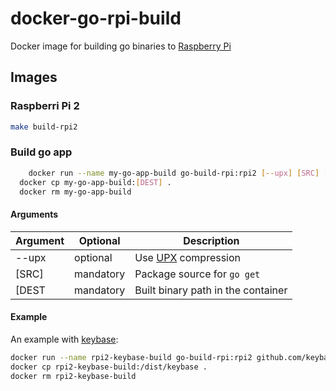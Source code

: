 # docker-go-rpi-build

Docker image for building go binaries to [Raspberry Pi](https://www.raspberrypi.org/)

## Images

### Raspberri Pi 2

```sh
make build-rpi2
```

### Build go app

```sh
	docker run --name my-go-app-build go-build-rpi:rpi2 [--upx] [SRC] [DEST]
  docker cp my-go-app-build:[DEST] .
  docker rm my-go-app-build
```

#### Arguments

| Argument | Optional  | Description                                   |
| -------- | --------- | --------------------------------------------- |
| --upx    | optional  | Use [UPX](https://upx.github.io/) compression |
| [SRC]    | mandatory | Package source for `go get`                   |
| [DEST    | mandatory | Built binary path in the container            |

#### Example

An example with [keybase](https://keybase.io/):
```sh
docker run --name rpi2-keybase-build go-build-rpi:rpi2 github.com/keybase/client/go/keybase /dist/keybase
docker cp rpi2-keybase-build:/dist/keybase .
docker rm rpi2-keybase-build
```